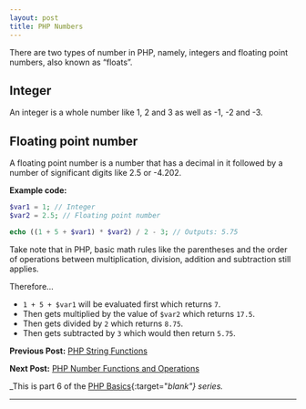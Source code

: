 ```yaml
---
layout: post
title: PHP Numbers
---
```


There are two types of number in PHP, namely, integers and floating point numbers, also known as “floats”.

## Integer

An integer is a whole number like 1, 2 and 3 as well as -1, -2 and -3.

## Floating point number

A floating point number is a number that has a decimal in it followed by a number of significant digits like 2.5 or -4.202.

**Example code:**

```php
$var1 = 1; // Integer
$var2 = 2.5; // Floating point number

echo ((1 + 5 + $var1) * $var2) / 2 - 3; // Outputs: 5.75
```

Take note that in PHP, basic math rules like the parentheses and the order of operations between multiplication, division, addition and subtraction still applies.

Therefore...

+ `1 + 5 + $var1` will be evaluated first which returns `7`.
+ Then gets multiplied by the value of `$var2` which returns `17.5`.
+ Then gets divided by `2` which returns `8.75`.
+ Then gets subtracted by `3` which would then return `5.75`.

**Previous Post:** [PHP String Functions](https://kennyalmendral.github.io/php-string-functions/)

**Next Post:** [PHP Number Functions and Operations](https://kennyalmendral.github.io/php-number-functions-operations/)

_This is part 6 of the [PHP Basics](https://kennyalmendral.github.io/php-basics/){:target="_blank"} series._

---
